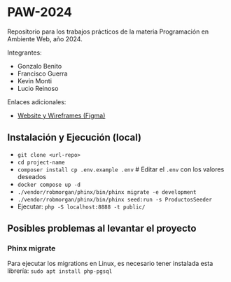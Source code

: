 # PAW-2024
Repositorio para los trabajos prácticos de la materia Programación en Ambiente Web, año 2024. 

Integrantes: 
- Gonzalo Benito
- Francisco Guerra
- Kevin Monti
- Lucio Reinoso

Enlaces adicionales:
- [Website y Wireframes (Figma)](https://www.figma.com/file/780n3imOYZXn6FMVT0Zzpq/KLFG---Sitemap?type=design&node-id=0-1&mode=design&t=U6YfYKcbj4ooqUXw-0)


## Instalación y Ejecución (local)

* ```git clone <url-repo>```
* ```cd project-name```
* ```composer install cp .env.example .env``` # Editar el ```.env``` con los valores deseados
* ```docker compose up -d```
* ```./vendor/robmorgan/phinx/bin/phinx migrate -e development```
* ```./vendor/robmorgan/phinx/bin/phinx seed:run -s ProductosSeeder```
* Ejecutar: ```php -S localhost:8888 -t public/```

## Posibles problemas al levantar el proyecto
### Phinx migrate
Para ejecutar los migrations en Linux, es necesario tener instalada esta librería: ```sudo apt install php-pgsql```